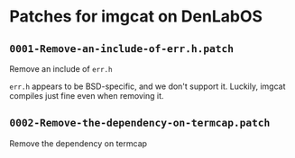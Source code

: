 # Patches for imgcat on DenLabOS

## `0001-Remove-an-include-of-err.h.patch`

Remove an include of `err.h`

`err.h` appears to be BSD-specific, and we don't support it. Luckily,
imgcat compiles just fine even when removing it.

## `0002-Remove-the-dependency-on-termcap.patch`

Remove the dependency on termcap


